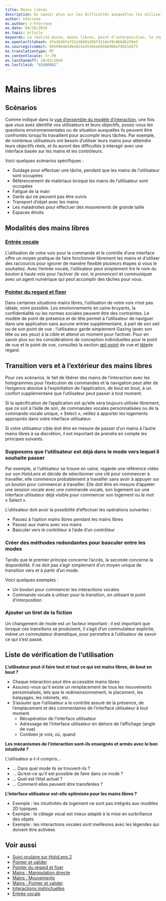 ```yaml
---
title: Mains libres
description: En savoir plus sur les difficultés auxquelles les utilisateurs peuvent être confrontés avec une interface mains-et-contrôleurs et sur les différentes alternatives mains libres.
author: hferrone
ms.author: v-hferrone
ms.date: 04/20/2019
ms.topic: article
keywords: La réalité mixte, mains libres, point d’interposition, le regard, l’interaction et la conception
ms.openlocfilehash: 47e2bd8fef52a36601d58f321def9c066db259e5
ms.sourcegitcommit: 09599b4034be825e4536eeb9566968afd021d5f3
ms.translationtype: MT
ms.contentlocale: fr-FR
ms.lasthandoff: 10/03/2020
ms.locfileid: "91680862"
---
```

# <a name="hands-free"></a>Mains libres

## <a name="scenarios"></a>Scénarios

Comme indiqué dans la [vue d’ensemble du modèle d’interaction](interaction-fundamentals.md), une fois que vous avez identifié vos utilisateurs et leurs objectifs, posez-vous les questions environnementales ou de situation auxquelles ils peuvent être confrontés lorsqu’ils travaillent pour accomplir leurs tâches. Par exemple, de nombreux utilisateurs ont besoin d’utiliser leurs mains pour atteindre leurs objectifs réels, et ils auront des difficultés à interagir avec une interface basée sur les mains et les contrôleurs. 

Voici quelques scénarios spécifiques : 
* Guidage pour effectuer une tâche, pendant que les mains de l’utilisateur sont occupées
* Référencement de matériaux lorsque les mains de l’utilisateur sont occupées
* Fatigue de la main
* Gants qui ne peuvent pas être suivis
* Transport d’objet avec les mains
* Les maladroites pour effectuer des mouvements de grande taille
* Espaces étroits


## <a name="hands-free-modalities"></a>Modalités des mains libres

### <a name="voice-input"></a>[Entrée vocale](voice-input.md)

L’utilisation de votre voix pour la commande et le contrôle d’une interface offre un moyen pratique de faire fonctionner librement les mains et d’utiliser des raccourcis pour ignorer de manière flexible plusieurs étapes si vous le souhaitez. Avec l’entrée vocale, l’utilisateur peut simplement lire le nom du bouton à haute voix pour l’activer _(le voir, le prononcer)_ et communiquer avec un agent numérique qui peut accomplir des tâches pour vous.


### <a name="gaze-and-dwell"></a>[Pointer du regard et fixer](gaze-and-dwell.md)

Dans certaines situations mains libres, l’utilisation de votre voix n’est pas idéale, voire possible. Les environnements en usine bruyants, la confidentialité ou les normes sociales peuvent être des contraintes. Le modèle de point de présence et de tête permet à l’utilisateur de naviguer dans une application sans aucune entrée supplémentaire, à part de son oeil ou de son point de vue : l’utilisateur garde simplement Gazing (avec son tête ou ses yeux) à la cible et attend un moment pour l’activer. Pour en savoir plus sur les considérations de conception individuelles pour le point de vue et le point de vue, consultez la section [œil-point](gaze-and-dwell-eyes.md) de vue et [tête](gaze-and-dwell-head.md)de regard.


## <a name="transitioning-in-and-out-of-hands-free"></a>Transition vers et à l’extérieur des mains libres

Pour ces scénarios, le fait de libérer des mains de l’interaction avec les hologrammes pour l’exécution de commandes et la navigation peut aller de l’exigence absolue à l’exploitation de l’application, de bout en bout, à un confort supplémentaire que l’utilisateur peut passer à tout moment. 

Si la spécification de l’application est qu’elle sera toujours utilisée librement, que ce soit à l’aide de son, de commandes vocales personnalisées ou de la commande vocale unique, « Select », veillez à apporter les logements appropriés dans votre interface utilisateur. 

Si votre utilisateur cible doit être en mesure de passer d’un mains à l’autre mains libres à sa discrétion, il est important de prendre en compte les principes suivants.

### <a name="assume-the-user-is-already-in-the-mode-that-they-want-to-switch-to"></a>Supposons que l’utilisateur est déjà dans le mode vers lequel il souhaite passer
Par exemple, si l’utilisateur se trouve en usine, regarde une référence vidéo sur son HoloLens et décide de sélectionner une clé pour commencer à travailler, elle commence probablement à travailler sans avoir à appuyer sur un bouton pour commencer à travailler. Elle doit être en mesure d’appeler une session vocale avec une commande vocale, son logement sur une interface utilisateur déjà visible pour commencer son logement ou le mot « Select ».

L’utilisateur doit avoir la possibilité d’effectuer les opérations suivantes : 
* Passez à l’option mains libres pendant les mains libres
* Passez aux mains avec vos mains
* Basculer vers le contrôleur à l’aide d’un contrôleur 

### <a name="create-redundant-ways-to-switch-modes"></a>Créer des méthodes redondantes pour basculer entre les modes
Tandis que le premier principe concerne l’accès, la seconde concerne la disponibilité. Il ne doit pas s’agir simplement d’un moyen unique de transition vers et à partir d’un mode. 

Voici quelques exemples : 
* Un bouton pour commencer les interactions vocales
* Commande vocale à utiliser pour la transition, en utilisant le point d’interposition

### <a name="add-a-dash-of-drama"></a>Ajouter un tiret de la fiction
Un changement de mode est un facteur important : il est important que lorsque ces transitions se produisent, il s’agit d’un commutateur explicite, même un commutateur dramatique, pour permettre à l’utilisateur de savoir ce qui s’est passé. 


## <a name="usability-checklist"></a>Liste de vérification de l’utilisation

**L’utilisateur peut-il faire tout et tout ce qui est mains libres, de bout en bout ?**
* Chaque interaction peut être accessible mains libres
* Assurez-vous qu’il existe un remplacement de tous les mouvements personnalisés, tels que le redimensionnement, le placement, les balayages, les robinets, etc.
* S’assurer que l’utilisateur a le contrôle assuré de la présence, de l’emplacement et des commentaires de l’interface utilisateur à tout moment
    * Récupération de l’interface utilisateur
    * Adressage de l’interface utilisateur en dehors de l’affichage (angle de vue)
    * Combien je vois, où, quand

**Les mécanismes de l’interaction sont-ils enseignés et armés avec le bon intuitivité ?**

L’utilisateur a-t-il compris...
* ... Dans quel mode ils se trouvent-ils ?
* ... Qu’est-ce qu’il est possible de faire dans ce mode ?
* ... Quel est l’état actuel ?
* ... Comment elles peuvent être transférées ?
    
**L’interface utilisateur est-elle optimisée pour les mains libres ?**   

* Exemple : les intuitivités de logement ne sont pas intégrés aux modèles 2D typiques
* Exemple : le ciblage vocal est mieux adapté à la mise en surbrillance des objets
* Exemple : les interactions vocales sont meilleures avec les légendes qui doivent être activées


## <a name="see-also"></a>Voir aussi
* [Suivi oculaire sur HoloLens 2](eye-tracking.md)
* [Pointer et valider](gaze-and-commit.md)
* [Pointer du regard et fixer](gaze-and-dwell.md)
* [Mains : Manipulation directe](direct-manipulation.md)
* [Mains : Mouvements](gaze-and-commit.md#composite-gestures)
* [Mains : Pointer et valider](point-and-commit.md)
* [Interactions instinctuelles](interaction-fundamentals.md)
* [Entrée vocale](voice-input.md)
